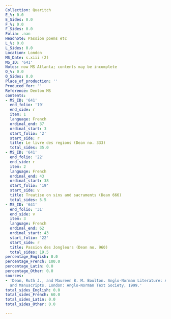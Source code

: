 ```yaml
---
Collection: Quaritch
E_%: 0.0
E_Sides: 0.0
F_%: 0.0
F_Sides: 0.0
Folia: .nan
Headnote: Passion poems etc
L_%: 0.0
L_Sides: 0.0
Location: London
MS_Date: s.xiii (2)
MS_ID: '641'
Notes: now MS Atlanta; contents may be incomplete
O_%: 0.0
O_Sides: 0.0
Place_of_production: ''
Produced_for: ''
Reference: Denton MS
contents:
- MS_ID: '641'
  end_folio: '19'
  end_side: r
  item: 1
  language: French
  ordinal_end: 37
  ordinal_start: 3
  start_folio: '2'
  start_side: r
  title: Le livre des regions (Dean no. 333)
  total_sides: 35.0
- MS_ID: '641'
  end_folio: '22'
  end_side: r
  item: 2
  language: French
  ordinal_end: 43
  ordinal_start: 38
  start_folio: '19'
  start_side: v
  title: Treatise on sins and sacraments (Dean 666)
  total_sides: 5.5
- MS_ID: '641'
  end_folio: '31'
  end_side: v
  item: 3
  language: French
  ordinal_end: 62
  ordinal_start: 43
  start_folio: '22'
  start_side: r
  title: Passion des Jongleurs (Dean no. 960)
  total_sides: 19.5
percentage_English: 0.0
percentage_French: 100.0
percentage_Latin: 0.0
percentage_Other: 0.0
sources:
- 'Dean, Ruth J., and Maureen B. M. Boulton. Anglo-Norman Literature: A Guide to Texts
  and Manuscripts. London: Anglo-Norman Text Society, 1999.'
total_sides_English: 0.0
total_sides_French: 60.0
total_sides_Latin: 0.0
total_sides_Other: 0.0

---
```

